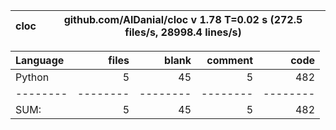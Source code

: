 cloc|github.com/AlDanial/cloc v 1.78  T=0.02 s (272.5 files/s, 28998.4 lines/s)
--- | ---

Language|files|blank|comment|code
:-------|-------:|-------:|-------:|-------:
Python|5|45|5|482
--------|--------|--------|--------|--------
SUM:|5|45|5|482
